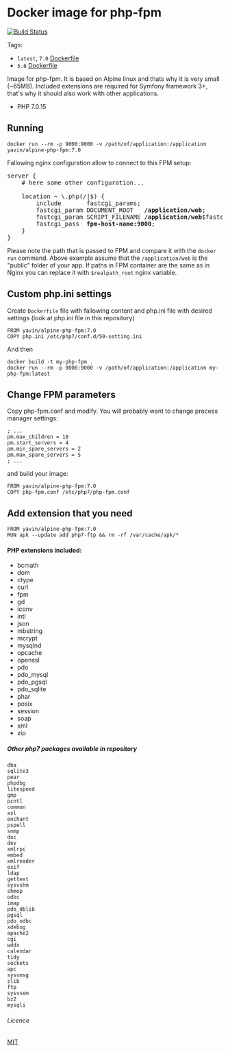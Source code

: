 # Docker image for php-fpm

[![Build Status](https://travis-ci.org/Yavin/docker-alpine-php-fpm.svg?branch=master)](https://travis-ci.org/Yavin/docker-alpine-php-fpm)

Tags:
* `latest`, `7.0` [Dockerfile](https://github.com/Yavin/docker-alpine-php-fpm/blob/master/Dockerfile)
* `5.6` [Dockerfile](https://github.com/Yavin/docker-alpine-php-fpm/blob/5.6/Dockerfile)

Image for php-fpm. It is based on Alpine linux and thats why it is very small (~65MB). Included extensions are required for Symfony framework 3+, that's why it should also work with other applications.
* PHP 7.0.15

## Running
```
docker run --rm -p 9000:9000 -v /path/of/application:/application yavin/alpine-php-fpm:7.0
```

Fallowing nginx configuration allow to connect to this FPM setup:
<pre>
server {
    # here some other configuration...

    location ~ \.php(/|$) {
        include       fastcgi_params;
        fastcgi_param DOCUMENT_ROOT   <b>/application/web</b>;
        fastcgi_param SCRIPT_FILENAME <b>/application/web</b>$fastcgi_script_name;
        fastcgi_pass  <b>fpm-host-name:9000</b>;
    }
}
</pre>

Please note the path that is passed to FPM and compare it with the `docker run` command.
Above example assume that the `/application/web` is the "public" folder of your app.
If paths in FPM container are the same as in Nginx you can replace it with `$realpath_root`
nginx variable.

## Custom php.ini settings
Create `Dockerfile` file with fallowing content and php.ini file with desired settings (look at php.ini file in this repository)
```
FROM yavin/alpine-php-fpm:7.0
COPY php.ini /etc/php7/conf.d/50-setting.ini
```
And then 
```
docker build -t my-php-fpm .
docker run --rm -p 9000:9000 -v /path/of/application:/application my-php-fpm:latest
```

## Change FPM parameters
Copy php-fpm.conf and modify. You will probably want to change process manager settings:
```
; ...
pm.max_children = 10
pm.start_servers = 4
pm.min_spare_servers = 2
pm.max_spare_servers = 5
; ...
```
and build your image:
```
FROM yavin/alpine-php-fpm:7.0
COPY php-fpm.conf /etc/php7/php-fpm.conf
```

## Add extension that you need
```
FROM yavin/alpine-php-fpm:7.0
RUN apk --update add php7-ftp && rm -rf /var/cache/apk/*
```

#### PHP extensions included:
* bcmath
* dom
* ctype
* curl
* fpm
* gd
* iconv
* intl
* json
* mbstring
* mcrypt
* mysqlnd
* opcache
* openssl
* pdo
* pdo_mysql
* pdo_pgsql
* pdo_sqlite
* phar
* posix
* session
* soap
* xml
* zip

##### Other php7 packages available in repository
```
dba
sqlite3
pear
phpdbg
litespeed
gmp
pcntl
common
xsl
enchant
pspell
snmp
doc
dev
xmlrpc
embed
xmlreader
exif
ldap
gettext
sysvshm
shmop
odbc
imap
pdo_dblib
pgsql
pdo_odbc
xdebug
apache2
cgi
wddx
calendar
tidy
sockets
apc
sysvmsg
zlib
ftp
sysvsem
bz2
mysqli
```

###### Licence
[MIT](https://opensource.org/licenses/MIT)
